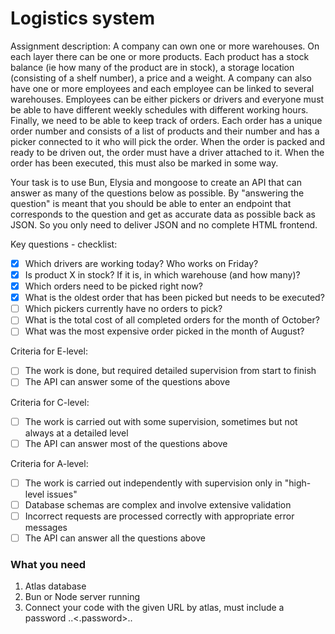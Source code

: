 # Logistics system

Assignment description:
A company can own one or more warehouses. On each layer there can be one or more products. Each product has a stock balance (ie how many of the product are in stock), a storage location (consisting of a shelf number), a price and a weight.
A company can also have one or more employees and each employee can be linked to several warehouses. Employees can be either pickers or drivers and everyone must be able to have different weekly schedules with different working hours.
Finally, we need to be able to keep track of orders. Each order has a unique order number and consists of a list of products and their number and has a picker connected to it who will pick the order. When the order is packed and ready to be driven out, the order must have a driver attached to it. When the order has been executed, this must also be marked in some way.

Your task is to use Bun, Elysia and mongoose to create an API that can answer as many of the questions below as possible. By "answering the question" is meant that you should be able to enter an endpoint that corresponds to the question and get as accurate data as possible back as JSON. So you only need to deliver JSON and no complete HTML frontend.

Key questions - checklist:
- [x] Which drivers are working today? Who works on Friday?
- [x] Is product X in stock? If it is, in which warehouse (and how many)?
- [x] Which orders need to be picked right now?
- [x] What is the oldest order that has been picked but needs to be executed?
- [ ] Which pickers currently have no orders to pick?
- [ ] What is the total cost of all completed orders for the month of October?
- [ ] What was the most expensive order picked in the month of August?

Criteria for E-level:
- [ ] The work is done, but required detailed supervision from start to finish
- [ ] The API can answer some of the questions above

Criteria for C-level:
- [ ] The work is carried out with some supervision, sometimes but not always at a detailed level
- [ ] The API can answer most of the questions above

Criteria for A-level:
- [ ] The work is carried out independently with supervision only in "high-level issues"
- [ ] Database schemas are complex and involve extensive validation
- [ ] Incorrect requests are processed correctly with appropriate error messages
- [ ] The API can answer all the questions above

### What you need
1. Atlas database
2. Bun or Node server running
3. Connect your code with the given URL by atlas, must include a password ..<.password>..